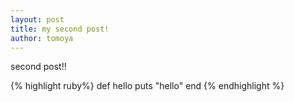 ```yaml
---
layout: post
title: my second post!
author: tomoya
---
```


second post!!

{% highlight ruby%}
def hello
  puts "hello"
end
{% endhighlight %}